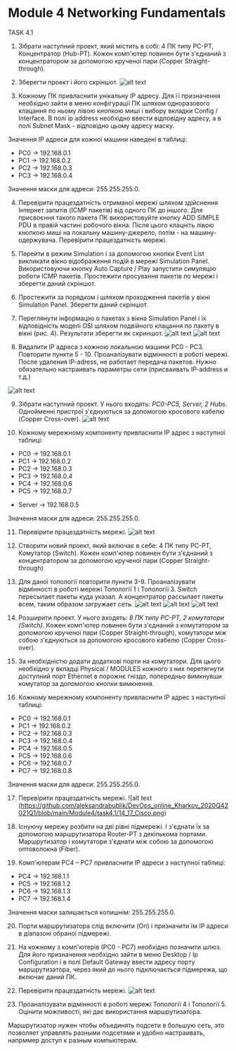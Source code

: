 
 # Module 4 Networking Fundamentals
 TASK 4.1
1. Зібрати наступний проект, який містить в собі: 4 ПК типу PC-PT, Концентратор (Hub-PT). Кожен комп'ютер повинен бути з'єднаний з концентратором за допомогою крученої пари (Copper Straight-through).

2. Зберегти проект і його скріншот.
![alt text](https://github.com/aleksandrabublik/DevOps_online_Kharkov_2020Q42021Q1/blob/main/Module4/task4.1/1_Cisco.png)

3. Кожному ПК привласнити унікальну IP адресу. Для її призначення необхідно зайти в меню конфігурації ПК шляхом одноразового клацання по ньому лівою кнопкою миші і вибору вкладки Config / Interface. В полі ip address необхідно ввести відповідну адресу, а в полі Subnet Mask - відповідно цьому адресу маску.

 Значення IP адреси для кожної машини наведені в таблиці:
  - PC0 -> 192.168.0.1
  - PC1 -> 192.168.0.2
  - PC2 -> 192.168.0.3
  - PC3 -> 192.168.0.4
  
 Значення маски для адреси: 255.255.255.0.
 
4. Перевірити працездатність отриманої мережі шляхом здійснення Інтернет запитів (ICMP пакетів) від одного ПК до іншого. Для присвоєння такого пакета ПК використовуйте кнопку ADD SIMPLE PDU в правій частині робочого вікна. Після цього клацніть лівою кнопкою миші на локальну машину-джерело, потім - на машину-одержувача. Перевірити працездатність мережі.

5. Перейти в режим Simulation і за допомогою кнопки Event List викликати вікно відображення подій в мережі Simulation Panel. Використовуючи кнопку Auto Capture / Play запустити симуляцію роботи ICMP пакетів. 
Простежити просування пакетів по мережі і зберегти даний скріншот.

6. Простежити за порядком і шляхом проходження пакетів у вікні Simulation Panel. Зберегти даний скріншот.

7. Переглянути інформацію о пакетах з вікна Simulation Panel і їх відповідність моделі OSI шляхом подвійного клацання по пакету в вікні (рис. 4). Результати зберегти як скриншот.
 ![alt text](https://github.com/aleksandrabublik/DevOps_online_Kharkov_2020Q42021Q1/blob/main/Module4/task4.1/Simulation%20panel.png)
 ![alt text](https://github.com/aleksandrabublik/DevOps_online_Kharkov_2020Q42021Q1/blob/main/Module4/task4.1/ModelOSI.png)

8. Видалити IP адреса з кожною локальною машини PC0 - PC3. Повторити пункти 5 - 10. Проаналізувати відмінності в роботі мережі.
 После удаления IP-adress, не работает передача пакетов. Нужно обязательно настраивать параметры сети (присваивать IP-address и т.д.)
 
 ![alt text](https://github.com/aleksandrabublik/DevOps_online_Kharkov_2020Q42021Q1/blob/main/Module4/task4.1/Model%20OSI%20without%20ip.png)
 
9. Зібрати наступний проект. У нього входять: *PC0-PC5, Server, 2 Hubs*. 
Однойменні пристрої з'єднуються за допомогою кросового кабелю (Copper Cross-over).
 ![alt text](https://github.com/aleksandrabublik/DevOps_online_Kharkov_2020Q42021Q1/blob/main/Module4/task4.1/9_Cisco.png)

10. Кожному мережному компоненту привласнити IP адрес з наступної таблиці:

 - PC0 -> 192.168.0.1
 - PC1 -> 192.168.0.2
 - PC2 -> 192.168.0.3
 - PC3 -> 192.168.0.4
 - PC4 -> 192.168.0.6
 - PC5 -> 192.168.0.7
 
 + Server -> 192.168.0.5
 
Значення маски для адреси: 255.255.255.0.

11. Перевірити працездатність мережі.
![alt text](https://github.com/aleksandrabublik/DevOps_online_Kharkov_2020Q42021Q1/blob/main/Module4/task4.1/11_Cisco.png)

12. Створити новий проект, який включає в себе: 4 ПК типу PC-PT, Комутатор (Switch). Кожен комп'ютер повинен бути з'єднаний з концентратором за допомогою крученої пари (Copper Straight-through) 

13. Для даної топології повторити пункти 3-9. Проаналізувати відмінності в роботі мережі Топології 1 і Топології 3.
Switch пересылает пакеты куда указал. А концентратор рассылает пакеты всем, таким образом загружает сеть.
![alt text](https://github.com/aleksandrabublik/DevOps_online_Kharkov_2020Q42021Q1/blob/main/Module4/task4.1/12_11_Model%20OSI.png)
![alt text](https://github.com/aleksandrabublik/DevOps_online_Kharkov_2020Q42021Q1/blob/main/Module4/task4.1/12_7_Cisco.png)
![alt text](https://github.com/aleksandrabublik/DevOps_online_Kharkov_2020Q42021Q1/blob/main/Module4/task4.1/12_Model%20OSI.png)

14. Розширити проект. У нього входять: *8 ПК типу PC-PT, 2 комутатори (Switch)*. Кожен комп'ютер повинен бути з'єднаний з комутатором за допомогою крученої пари (Copper Straight-through), комутатори між собою з'єднуються за допомогою кросового кабелю (Copper Cross-over).

15. За необхідністю додати додаткові порти на комутатори. Для цього необхідно у вкладці Physical / MODULES кожного з них перетягнути доступний порт Ethernet в порожнє гніздо, попередньо вимкнувши комутатор за допомогою кнопки вимкнення.


16. Кожному мережному компоненту привласнити IP адрес з наступної таблиці:
 - PC0 -> 192.168.0.1
 - PC1 -> 192.168.0.2
 - PC2 -> 192.168.0.3
 - PC3 -> 192.168.0.4
 - PC4 -> 192.168.0.5
 - PC5 -> 192.168.0.6
 - PC6 -> 192.168.0.7
 - PC7 -> 192.168.0.8
 
Значення маски для адреси: 255.255.255.0.

17. Перевірити працездатність мережі.
![alt text (https://github.com/aleksandrabublik/DevOps_online_Kharkov_2020Q42021Q1/blob/main/Module4/task4.1/14_17_Cisco.png)

18. Існуючу мережу розбити на дві рівні підмережі. І з'єднати їх за допомогою маршрутизатора Router-PT з декількома портами. Маршрутизатор і комутатори з'єднати між собою за допомогою оптоволокна (Fiber).

19. Комп'ютерам РС4 – РС7 привласнити IP адреси з наступної таблиці:
 - PC4 -> 192.168.1.1
 - PC5 -> 192.168.1.2
 - PC6 -> 192.168.1.3
 - PC7 -> 192.168.1.4
 
Значення маски залишається колишнім: 255.255.255.0.

20. Порти маршрутизатора слід включити (On) і призначити їм IP адреси в діапазоні обраної підмережі.

21. На кожному з комп'ютерів (РС0 - РС7) необхідно позначити шлюз. Для його призначення необхідно зайти в меню Desktop / Ip Configuration і в полі Default Gateway ввести адресу порту маршрутизатора, через який до нього підключається підмережа, що включає даний ПК.
22. Перевірити працездатність мережі.
![alt text](https://github.com/aleksandrabublik/DevOps_online_Kharkov_2020Q42021Q1/blob/main/Module4/task4.1/18_22%20%D0%A1%D1%88%D1%96%D1%81%D1%89.png)

23. Проаналізувати відмінності в роботі мережі Топології 4 і Топології 5. Оцінити можливості, які дає використання маршрутизатора.

Маршрутизатор нужен чтобы объединять подсети в большую сеть, это позволяет управлять разными подсетями и удобно настраивать, напрммер доступ к разным компьютерам.
